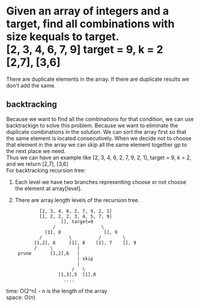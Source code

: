 # Given an array of integers and a target, find all combinations with size kequals to target.<br>[2, 3, 4, 6, 7, 9] target = 9, k = 2<br>[2,7], [3,6]
There are duplicate elements in the array. If there are duplicate results we don't add the same.<br>
## backtracking
Because we want to find all the combinations for that condition, we can use backtrackign to solve this problem. Because we want to eliminate the duplicate combinations in the solution. We can sort the array first so that the same element is located consecutively. When we decide not to choose that element in the array we can skip all the same element together gp to the next place we need.<br>
Thus we can have an example like [2, 3, 4, 6, 2, 7, 9, 2, 1], target = 9, k = 2, and we return [2,7], [3,6]<br>
For backtracking recursion tree:<br>
1. Each level we have two branches representing choose or not choose the element at array[level].
2. There are array.length levels of the recursion tree.

                [2, 3, 4, 6, 2, 7, 9, 2, 1]
                [1, 2, 2, 2, 3, 4, 5, 7, 9]
                        [], target=9
                     /                 \
                  [1], 8                [], 9
                /          \          /        \
              [1,2], 6     [1], 8    [2], 7    [], 9
              /     \         |
        prune       [1,2],6   |
                              | skip
                              |
                            /   \
                       [1,3],5  [1],8
                         ....

time: O(2^n) - n is the length of the array<br>
space: O(n)
